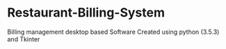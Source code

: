 # Restaurant-Billing-System
Billing management desktop based Software Created using python (3.5.3) and Tkinter
